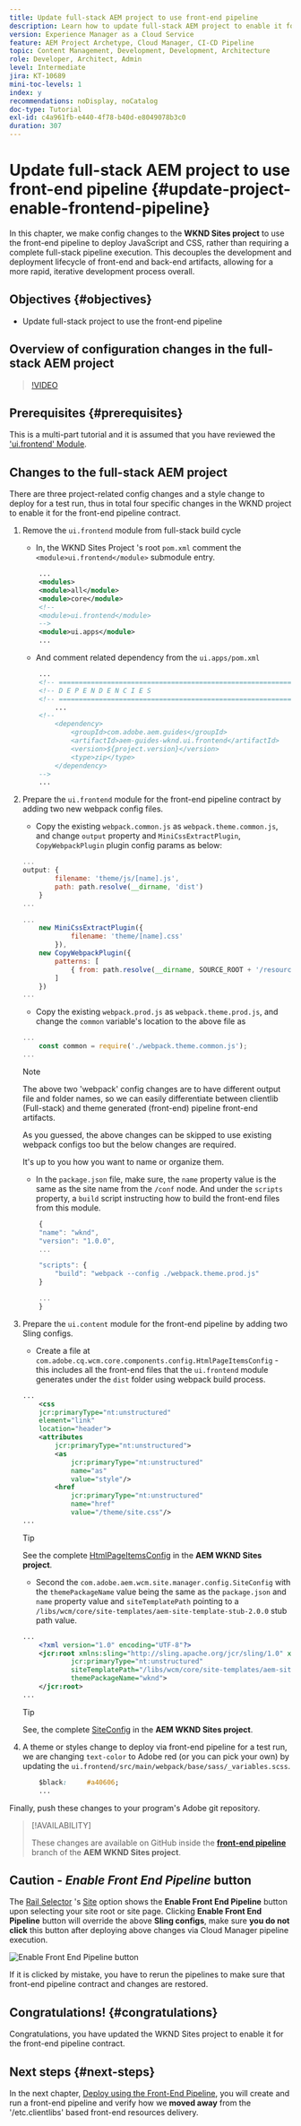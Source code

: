 ```yaml
---
title: Update full-stack AEM project to use front-end pipeline
description: Learn how to update full-stack AEM project to enable it for the front-end pipeline, so it only builds and deploys the front-end artifacts.
version: Experience Manager as a Cloud Service
feature: AEM Project Archetype, Cloud Manager, CI-CD Pipeline
topic: Content Management, Development, Development, Architecture
role: Developer, Architect, Admin
level: Intermediate
jira: KT-10689
mini-toc-levels: 1
index: y
recommendations: noDisplay, noCatalog
doc-type: Tutorial
exl-id: c4a961fb-e440-4f78-b40d-e8049078b3c0
duration: 307
---
```

# Update full-stack AEM project to use front-end pipeline {#update-project-enable-frontend-pipeline}

In this chapter, we make config changes to the __WKND Sites project__ to use the front-end pipeline to deploy JavaScript and CSS, rather than requiring a complete full-stack pipeline execution. This decouples the development and deployment lifecycle of front-end and back-end artifacts, allowing for a more rapid, iterative development process overall.

## Objectives {#objectives}

* Update full-stack project to use the front-end pipeline

## Overview of configuration changes in the full-stack AEM project

>[!VIDEO](https://video.tv.adobe.com/v/3409419?quality=12&learn=on)

## Prerequisites {#prerequisites}

This is a multi-part tutorial and it is assumed that you have reviewed the ['ui.frontend' Module](./review-uifrontend-module.md).


## Changes to the full-stack AEM project

There are three project-related config changes and a style change to deploy for a test run, thus in total four specific changes in the WKND project to enable it for the front-end pipeline contract.

1.  Remove the `ui.frontend` module from full-stack build cycle

    * In, the WKND Sites Project 's root `pom.xml` comment the `<module>ui.frontend</module>` submodule entry.

    ```xml
        ...
        <modules>
        <module>all</module>
        <module>core</module>
        <!--
        <module>ui.frontend</module>
        -->                
        <module>ui.apps</module>
        ...
    ```

    * And comment related dependency from the `ui.apps/pom.xml`

    ```xml
        ...
        <!-- ====================================================================== -->
        <!-- D E P E N D E N C I E S                                                -->
        <!-- ====================================================================== -->
            ...
        <!--
            <dependency>
                <groupId>com.adobe.aem.guides</groupId>
                <artifactId>aem-guides-wknd.ui.frontend</artifactId>
                <version>${project.version}</version>
                <type>zip</type>
            </dependency>
        -->    
        ...
    ```

1.  Prepare the `ui.frontend` module for the front-end pipeline contract by adding two new webpack config files.

    * Copy the existing `webpack.common.js` as `webpack.theme.common.js`, and change `output` property and `MiniCssExtractPlugin`, `CopyWebpackPlugin` plugin config params as below:

    ```javascript
    ...
    output: {
            filename: 'theme/js/[name].js', 
            path: path.resolve(__dirname, 'dist')
        }
    ...

    ...
        new MiniCssExtractPlugin({
                filename: 'theme/[name].css'
            }),
        new CopyWebpackPlugin({
            patterns: [
                { from: path.resolve(__dirname, SOURCE_ROOT + '/resources'), to: './clientlib-site' }
            ]
        })
    ...
    ```

    * Copy the existing `webpack.prod.js` as `webpack.theme.prod.js`, and change the `common` variable's location to the above file as

    ```javascript
    ...
        const common = require('./webpack.theme.common.js');
    ...
    ```

    >[!NOTE]
    >
    >The above two 'webpack' config changes are to have different output file and folder names, so we can easily  differentiate between clientlib (Full-stack) and theme generated (front-end) pipeline front-end artifacts. 
    >
    >As you guessed, the above changes can be skipped to use existing webpack configs too but the below changes are required.
    >
    >It's up to you how you want to name or organize them.

    
    * In the `package.json` file, make sure, the  `name` property value is the same as the site name from the `/conf` node. And under the `scripts` property, a `build` script instructing how to build the front-end files from this module.
    
    ```javascript
        {
        "name": "wknd",
        "version": "1.0.0",
        ...

        "scripts": {
            "build": "webpack --config ./webpack.theme.prod.js"
        }

        ...
        }
    ```

1.  Prepare the `ui.content` module for the front-end pipeline by adding two Sling configs.

    * Create a file at `com.adobe.cq.wcm.core.components.config.HtmlPageItemsConfig` - this includes all the front-end files that the `ui.frontend` module generates under the `dist` folder using webpack build process.

    ```xml
    ...
        <css
        jcr:primaryType="nt:unstructured"
        element="link"
        location="header">
        <attributes
            jcr:primaryType="nt:unstructured">
            <as
                jcr:primaryType="nt:unstructured"
                name="as"
                value="style"/>
            <href
                jcr:primaryType="nt:unstructured"
                name="href"
                value="/theme/site.css"/>
    ...
    ```

    >[!TIP]
    >
    >    See the complete [HtmlPageItemsConfig](https://github.com/adobe/aem-guides-wknd/blob/feature/frontend-pipeline/ui.content/src/main/content/jcr_root/conf/wknd/_sling_configs/com.adobe.cq.wcm.core.components.config.HtmlPageItemsConfig/.content.xml) in the __AEM WKND Sites project__.


    *   Second the `com.adobe.aem.wcm.site.manager.config.SiteConfig` with the `themePackageName` value being the same as the `package.json` and `name` property value and `siteTemplatePath` pointing to a `/libs/wcm/core/site-templates/aem-site-template-stub-2.0.0` stub path value.

    ```xml
    ...
        <?xml version="1.0" encoding="UTF-8"?>
        <jcr:root xmlns:sling="http://sling.apache.org/jcr/sling/1.0" xmlns:jcr="http://www.jcp.org/jcr/1.0" xmlns:nt="http://www.jcp.org/jcr/nt/1.0"
                jcr:primaryType="nt:unstructured"
                siteTemplatePath="/libs/wcm/core/site-templates/aem-site-template-stub-2.0.0"
                themePackageName="wknd">
        </jcr:root>
    ...
    ```

    >[!TIP]
    >
    >    See, the complete [SiteConfig](https://github.com/adobe/aem-guides-wknd/blob/feature/frontend-pipeline/ui.content/src/main/content/jcr_root/conf/wknd/_sling_configs/com.adobe.aem.wcm.site.manager.config.SiteConfig/.content.xml) in the __AEM WKND Sites project__.

1.  A theme or styles change to deploy via front-end pipeline for a test run, we are changing `text-color` to Adobe red (or you can pick your own) by updating the `ui.frontend/src/main/webpack/base/sass/_variables.scss`.

    ```css
        $black:     #a40606;
        ...
    ```

Finally, push these changes to your program's Adobe git repository.


>[!AVAILABILITY]
>
> These changes are available on GitHub inside the [__front-end pipeline__](https://github.com/adobe/aem-guides-wknd/tree/feature/frontend-pipeline) branch of the __AEM WKND Sites project__.


## Caution - _Enable Front End Pipeline_ button

The [Rail Selector](https://experienceleague.adobe.com/docs/experience-manager-cloud-service/content/sites/authoring/getting-started/basic-handling.html) 's [Site](https://experienceleague.adobe.com/docs/experience-manager-cloud-service/content/sites/authoring/getting-started/basic-handling.html) option shows the **Enable Front End Pipeline** button upon selecting your site root or site page. Clicking **Enable Front End Pipeline** button will override the above **Sling configs**, make sure **you do not click** this button after deploying above changes via Cloud Manager pipeline execution. 

![Enable Front End Pipeline button](assets/enable-front-end-Pipeline-button.png)

If it is clicked by mistake, you have to rerun the pipelines to make sure that front-end pipeline contract and changes are restored.

## Congratulations! {#congratulations}

Congratulations, you have updated the WKND Sites project to enable it for the front-end pipeline contract.

## Next steps {#next-steps}

In the next chapter, [Deploy using the Front-End Pipeline](create-frontend-pipeline.md), you will create and run a front-end pipeline and verify how we __moved away__ from the '/etc.clientlibs' based front-end resources delivery.
